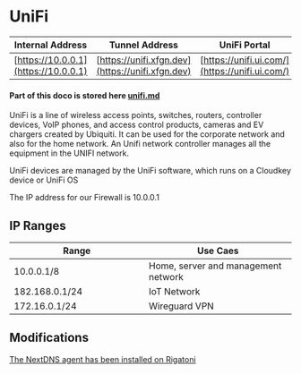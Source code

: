 # UniFi

| Internal Address                     | Tunnel Address                                   | UniFi Portal                                   |
| ------------------------------------ | ------------------------------------------------ | ---------------------------------------------- |
| [https://10.0.0.1](https://10.0.0.1) | [https://unifi.xfgn.dev](https://unifi.xfgn.dev) | [https://unifi.ui.com/](https://unifi.ui.com/) |

#### Part of this doco is stored here [unifi.md](../../physical-hardware/unifi.md "mention")

UniFi is a line of wireless access points, switches, routers, controller devices, VoIP phones, and access control products, cameras and EV chargers created by Ubiquiti. It can be used for the corporate network and also for the home network. An Unifi network controller manages all the equipment in the UNIFI network.

UniFi devices are managed by the UniFi software, which runs on a Cloudkey device or UniFi OS

The IP address for our Firewall is 10.0.0.1&#x20;

## IP Ranges

<table><thead><tr><th width="225">Range</th><th>Use Caes</th></tr></thead><tbody><tr><td>10.0.0.1/8</td><td>Home, server and management network</td></tr><tr><td>182.168.0.1/24</td><td>IoT Network</td></tr><tr><td>172.16.0.1/24</td><td>Wireguard VPN</td></tr></tbody></table>

## Modifications

[The NextDNS agent has been installed on Rigatoni](https://github.com/nextdns/nextdns/wiki/UnifiOS)
